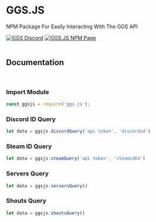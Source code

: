 # GGS.JS
NPM Package For Easily Interacting With The GGS API

<a href="https://discord.gg/ggs" target="_blank"><img alt="GGS Discord" src="https://img.shields.io/badge/discord-%237289DA.svg?&style=for-the-badge&logo=discord&logoColor=white"/></a>
<a href="https://www.npmjs.com/package/ggs.js" target="_blank"><img alt="GGS.JS NPM Page" src="https://img.shields.io/badge/-NPM-CB3837?&style=for-the-badge&logo=npm&logoColor=white"/></a>
<br>
<br>


## Documentation
<br>

### **Import Module**

```js
const ggsjs = require('ggs.js');
```

### **Discord ID Query**

```js
let data = ggsjs.discordQuery('api token', 'discordid')
```

### **Steam ID Query**

```js
let data = ggsjs.steamQuery('api token', 'steamid64')
```

### **Servers Query**

```js
let data = ggsjs.serversQuery()
```

### **Shouts Query**

```js
let data = ggsjs.shoutsQuery()
```